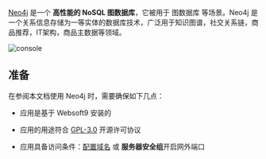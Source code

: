[Neo4j](https://neo4j.com/) 是一个 **高性能的 NoSQL 图数据库**，它被用于 图数据库  等场景。Neo4j 是一个关系信息存储为一等实体的数据库技术，广泛用于知识图谱，社交关系链，商品推荐，IT架构，商品主数据等领域。


![console](https://libs.websoft9.com/Websoft9/DocsPicture/zh/neo4j/neo4j-console-websoft9.png)


## 准备

在参阅本文档使用 Neo4j 时，需要确保如下几点：

- 应用是基于 Websoft9 安装的

- 应用的用途符合 [GPL-3.0](https://opensource.org/licenses/GPL-3.0) 开源许可协议

- 应用具备访问条件：[配置域名](./domain-set) 或 **服务器安全组**开启网外端口